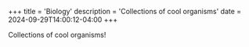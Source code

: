 +++
title = 'Biology'
description = 'Collections of cool organisms'
date = 2024-09-29T14:00:12-04:00
+++

Collections of cool organisms!
